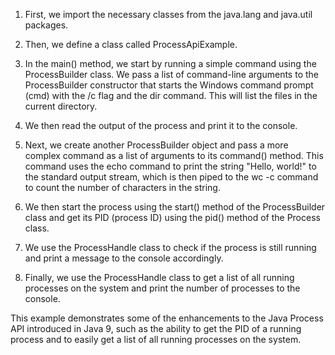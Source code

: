1. First, we import the necessary classes from the java.lang and java.util packages.

2. Then, we define a class called ProcessApiExample.

3. In the main() method, we start by running a simple command using the ProcessBuilder class. We pass a list of command-line arguments to the ProcessBuilder constructor that starts the Windows command prompt (cmd) with the /c flag and the dir command. This will list the files in the current directory.

4. We then read the output of the process and print it to the console.

5. Next, we create another ProcessBuilder object and pass a more complex command as a list of arguments to its command() method. This command uses the echo command to print the string "Hello, world!" to the standard output stream, which is then piped to the wc -c command to count the number of characters in the string.

6. We then start the process using the start() method of the ProcessBuilder class and get its PID (process ID) using the pid() method of the Process class.

7. We use the ProcessHandle class to check if the process is still running and print a message to the console accordingly.

8. Finally, we use the ProcessHandle class to get a list of all running processes on the system and print the number of processes to the console.

This example demonstrates some of the enhancements to the Java Process API introduced in Java 9, such as the ability to get the PID of a running process and to easily get a list of all running processes on the system.